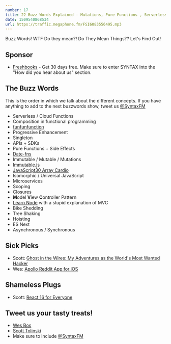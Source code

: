 ```yaml
---
number: 17
title: 22 Buzz Words Explained — Mutations, Pure Functions , Serverless, Hoisting, MVC + More
date: 1509540868534
url: https://traffic.megaphone.fm/FSI6083556495.mp3
---
```


Buzz Words! WTF Do they mean?! Do They Mean Things?? Let's Find Out!

## Sponsor
* [Freshbooks](https://freshbooks.com/syntax) - Get 30 days free. Make sure to enter SYNTAX into the "How did you hear about us" section.

## The Buzz Words

This is the order in which we talk about the different concepts. If you have anything to add to the next buzzwords show, tweet us [@SyntaxFM](https://twitter.com/syntaxfm)

* Serverless / Cloud Functions
* Composition in functional programming
* [funfunfunction](https://www.youtube.com/channel/UCO1cgjhGzsSYb1rsB4bFe4Q)
* Progressive Enhancement
* Singleton
* APIs + SDKs
* Pure Functions + Side Effects
* [Date-fns](https://date-fns.org/)
* Immutable / Mutable / Mutations
* [Immutable.js](https://facebook.github.io/immutable-js/)
* [JavaScript30 Array Cardio](https://javascript30.com/)
* Isomorphic / Universal JavaScript
* Microservices
* Scoping
* Closures
* **M**odel **V**iew **C**ontroller Pattern
* [Learn Node](https://learnnode.com/) with a stupid explanation of MVC
* Bike Shedding
* Tree Shaking
* Hoisting
* ES Next
* Asynchronous / Synchronous

## Sick Picks
* Scott: [Ghost in the Wires: My Adventures as the World's Most Wanted Hacker](http://amzn.to/2gVP4pH)
* Wes: [Apollo Reddit App for iOS](https://apolloapp.io/)

## Shameless Plugs
* Scott: [React 16 for Everyone](https://www.leveluptutorials.com/store/products/tutorials/lut-dd016)

## Tweet us your tasty treats!
* [Wes Bos](https://twitter.com/wesbos)
* [Scott Tolinski](https://twitter.com/stolinski)
* Make sure to include [@SyntaxFM](https://twitter.com/SyntaxFM)

